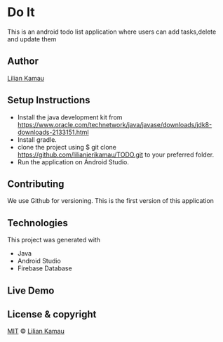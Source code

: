 # Do It
This is an android todo list application where users can add tasks,delete and update them



## Author
[Lilian Kamau](https://github.com/lilianjerikamau/lilianjerikamau.github.io)

## Setup Instructions
* Install the java development kit from https://www.oracle.com/technetwork/java/javase/downloads/jdk8-downloads-2133151.html
* Install gradle.
* clone the project using $ git clone https://github.com/lilianjerikamau/TODO.git to your preferred folder.
* Run the application on Android Studio.


## Contributing

We use Github for versioning. This is the first version of this application

## Technologies

This project was generated with
* Java 
* Android Studio
* Firebase Database

## Live Demo


## License & copyright

[MIT](https://choosealicense.com/licenses/mit/) © [Lilian Kamau](https://github.com/lilianjerikamau/lilianjerikamau.github.io)

